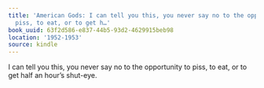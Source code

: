 ```yaml
---
title: 'American Gods: I can tell you this, you never say no to the opportunity to
  piss, to eat, or to get h…'
book_uuid: 63f2d586-e837-44b5-93d2-4629915beb98
location: '1952-1953'
source: kindle
---
```


I can tell you this, you never say no to the opportunity to piss, to eat, or to get half an hour’s shut-eye.
